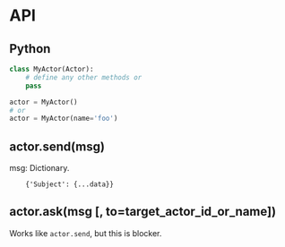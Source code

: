 # API

## Python 

```py
class MyActor(Actor):
    # define any other methods or
    pass

actor = MyActor()
# or
actor = MyActor(name='foo')
```

## actor.send(msg)

msg: Dictionary.

        {'Subject': {...data}}

## actor.ask(msg [, to=target_actor_id_or_name])

Works like `actor.send`, but this is blocker.


